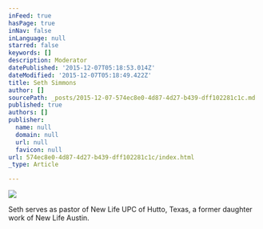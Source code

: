 ```yaml
---
inFeed: true
hasPage: true
inNav: false
inLanguage: null
starred: false
keywords: []
description: Moderator
datePublished: '2015-12-07T05:18:53.014Z'
dateModified: '2015-12-07T05:18:49.422Z'
title: Seth Simmons
author: []
sourcePath: _posts/2015-12-07-574ec8e0-4d87-4d27-b439-dff102281c1c.md
published: true
authors: []
publisher:
  name: null
  domain: null
  url: null
  favicon: null
url: 574ec8e0-4d87-4d27-b439-dff102281c1c/index.html
_type: Article

---
```

![](https://the-grid-user-content.s3-us-west-2.amazonaws.com/93f714f7-9fb5-43e9-b564-02519a15283f.png)

Seth serves as pastor of New Life UPC of Hutto, Texas, a former daughter work of New Life Austin.
